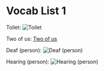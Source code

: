 # Vocab List 1

Toilet:
![Toilet](http://lifeprint.com/asl101/images-signs/bathroom.gif)

Two of us:
[Two of us](http://www.signingsavvy.com/sign/TWO%20OF%20US/454/1)

Deaf (person):
![Deaf (person)](http://lifeprint.com/asl101/gifs-animated/deafanimation.gif)

Hearing (person):
![Hearing (person)](http://lifeprint.com/asl101/signjpegs/s/speak1.jpg)

